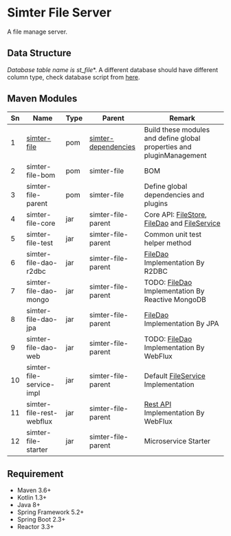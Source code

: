 # Simter File Server

A file manage server.

## Data Structure

*Database table name is st_file**. A different database should have different column type, 
check database script from [here](./simter-file-core/src/main/resources/tech/simter/file/sql).

## Maven Modules

| Sn | Name                     | Type | Parent             | Remark
| ---|--------------------------|------|--------------------|--------
| 1  | [simter-file]            | pom  | [simter-dependencies] | Build these modules and define global properties and pluginManagement
| 2  | simter-file-bom          | pom  | simter-file        | BOM
| 3  | simter-file-parent       | pom  | simter-file        | Define global dependencies and plugins
| 4  | simter-file-core         | jar  | simter-file-parent | Core API: [FileStore], [FileDao] and [FileService]
| 5  | simter-file-test         | jar  | simter-file-parent | Common unit test helper method
| 6  | simter-file-dao-r2dbc    | jar  | simter-file-parent | [FileDao] Implementation By R2DBC
| 7  | simter-file-dao-mongo    | jar  | simter-file-parent | TODO: [FileDao] Implementation By Reactive MongoDB
| 8  | simter-file-dao-jpa      | jar  | simter-file-parent | [FileDao] Implementation By JPA
| 9  | simter-file-dao-web      | jar  | simter-file-parent | TODO: [FileDao] Implementation By WebFlux
| 10 | simter-file-service-impl | jar  | simter-file-parent | Default [FileService] Implementation
| 11 | simter-file-rest-webflux | jar  | simter-file-parent | [Rest API] Implementation By WebFlux
| 12 | simter-file-starter      | jar  | simter-file-parent | Microservice Starter

## Requirement

- Maven 3.6+
- Kotlin 1.3+
- Java 8+
- Spring Framework 5.2+
- Spring Boot 2.3+
- Reactor 3.3+


[simter-dependencies]: https://github.com/simter/simter-dependencies
[simter-file]: https://github.com/simter/simter-file

[FileStore]: https://github.com/simter/simter-file/blob/master/simter-file-core/src/main/kotlin/tech/simter/file/core/File.kt
[FileDao]: https://github.com/simter/simter-file/blob/master/simter-file-core/src/main/kotlin/tech/simter/file/core/FileStoreDao.kt
[FileService]: https://github.com/simter/simter-file/blob/master/simter-file-core/src/main/kotlin/tech/simter/file/core/FileStoreService.kt
[Rest API]: ./docs/rest-api.md